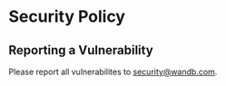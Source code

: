 # Security Policy

## Reporting a Vulnerability

Please report all vulnerabilites to security@wandb.com.
